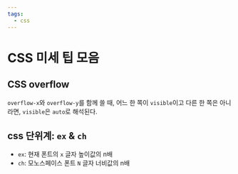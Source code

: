 ```yaml
---
tags:
  - css
---
```


# CSS 미세 팁 모음

## CSS overflow

`overflow-x`와 `overflow-y`를 함께 쓸 때, 어느 한 쪽이 `visible`이고 다른 한 쪽은 아니라면, `visible`은 `auto`로 해석된다.

## css 단위계: `ex` & `ch`

- `ex`: 현재 폰트의 `x` 글자 높이값의 n배
- `ch`: 모노스페이스 폰트 `N` 글자 너비값의 n배
